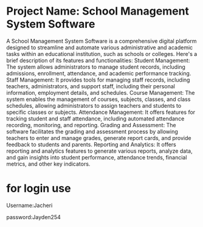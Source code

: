# Project Name: School Management System Software
A School Management System Software is a comprehensive digital platform designed to streamline and automate various administrative and academic tasks within an educational institution, such as schools or colleges. Here's a brief description of its features and functionalities:
Student Management: The system allows administrators to manage student records, including admissions, enrollment, attendance, and academic performance tracking.
Staff Management: It provides tools for managing staff records, including teachers, administrators, and support staff, including their personal information, employment details, and schedules.
Course Management: The system enables the management of courses, subjects, classes, and class schedules, allowing administrators to assign teachers and students to specific classes or subjects.
Attendance Management: It offers features for tracking student and staff attendance, including automated attendance recording, monitoring, and reporting.
Grading and Assessment: The software facilitates the grading and assessment process by allowing teachers to enter and manage grades, generate report cards, and provide feedback to students and parents.
Reporting and Analytics: It offers reporting and analytics features to generate various reports, analyze data, and gain insights into student performance, attendance trends, financial metrics, and other key indicators.
# for login use 
Username:Jacheri

password:Jayden254